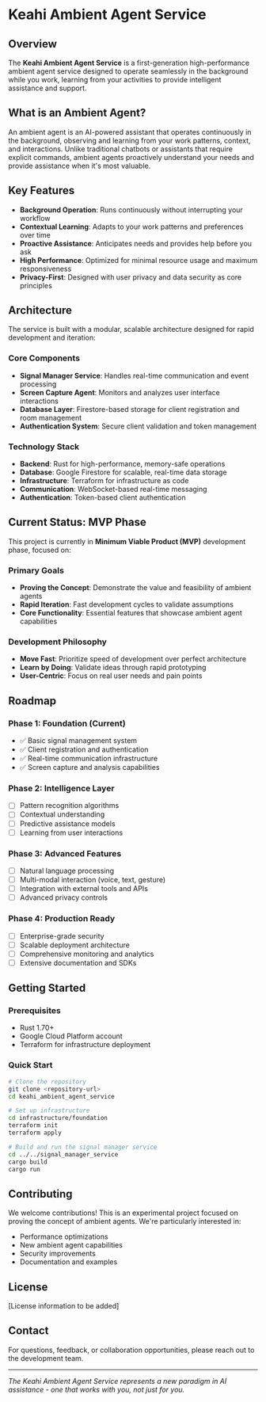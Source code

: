 # Keahi Ambient Agent Service

## Overview

The **Keahi Ambient Agent Service** is a first-generation high-performance ambient agent service designed to operate seamlessly in the background while you work, learning from your activities to provide intelligent assistance and support.

## What is an Ambient Agent?

An ambient agent is an AI-powered assistant that operates continuously in the background, observing and learning from your work patterns, context, and interactions. Unlike traditional chatbots or assistants that require explicit commands, ambient agents proactively understand your needs and provide assistance when it's most valuable.

## Key Features

- **Background Operation**: Runs continuously without interrupting your workflow
- **Contextual Learning**: Adapts to your work patterns and preferences over time
- **Proactive Assistance**: Anticipates needs and provides help before you ask
- **High Performance**: Optimized for minimal resource usage and maximum responsiveness
- **Privacy-First**: Designed with user privacy and data security as core principles

## Architecture

The service is built with a modular, scalable architecture designed for rapid development and iteration:

### Core Components

- **Signal Manager Service**: Handles real-time communication and event processing
- **Screen Capture Agent**: Monitors and analyzes user interface interactions
- **Database Layer**: Firestore-based storage for client registration and room management
- **Authentication System**: Secure client validation and token management

### Technology Stack

- **Backend**: Rust for high-performance, memory-safe operations
- **Database**: Google Firestore for scalable, real-time data storage
- **Infrastructure**: Terraform for infrastructure as code
- **Communication**: WebSocket-based real-time messaging
- **Authentication**: Token-based client authentication

## Current Status: MVP Phase

This project is currently in **Minimum Viable Product (MVP)** development phase, focused on:

### Primary Goals
- **Proving the Concept**: Demonstrate the value and feasibility of ambient agents
- **Rapid Iteration**: Fast development cycles to validate assumptions
- **Core Functionality**: Essential features that showcase ambient agent capabilities

### Development Philosophy
- **Move Fast**: Prioritize speed of development over perfect architecture
- **Learn by Doing**: Validate ideas through rapid prototyping
- **User-Centric**: Focus on real user needs and pain points

## Roadmap

### Phase 1: Foundation (Current)
- ✅ Basic signal management system
- ✅ Client registration and authentication
- ✅ Real-time communication infrastructure
- ✅ Screen capture and analysis capabilities

### Phase 2: Intelligence Layer
- [ ] Pattern recognition algorithms
- [ ] Contextual understanding
- [ ] Predictive assistance models
- [ ] Learning from user interactions

### Phase 3: Advanced Features
- [ ] Natural language processing
- [ ] Multi-modal interaction (voice, text, gesture)
- [ ] Integration with external tools and APIs
- [ ] Advanced privacy controls

### Phase 4: Production Ready
- [ ] Enterprise-grade security
- [ ] Scalable deployment architecture
- [ ] Comprehensive monitoring and analytics
- [ ] Extensive documentation and SDKs

## Getting Started

### Prerequisites
- Rust 1.70+ 
- Google Cloud Platform account
- Terraform for infrastructure deployment

### Quick Start
```bash
# Clone the repository
git clone <repository-url>
cd keahi_ambient_agent_service

# Set up infrastructure
cd infrastructure/foundation
terraform init
terraform apply

# Build and run the signal manager service
cd ../../signal_manager_service
cargo build
cargo run
```

## Contributing

We welcome contributions! This is an experimental project focused on proving the concept of ambient agents. We're particularly interested in:

- Performance optimizations
- New ambient agent capabilities
- Security improvements
- Documentation and examples

## License

[License information to be added]

## Contact

For questions, feedback, or collaboration opportunities, please reach out to the development team.

---

*The Keahi Ambient Agent Service represents a new paradigm in AI assistance - one that works with you, not just for you.*
